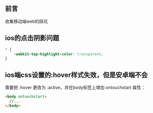 ## 前言

收集移动端web的踩坑

## ios的点击阴影问题

```css
* {
    -webkit-tap-highlight-color: transparent;
}
```

## ios端css设置的:hover样式失效，但是安卓端不会
需要把 :hover 更改为 :active，并在body标签上增加 ontouchstart  属性：

```html
<body ontouchstart>
  //...
</body>
```